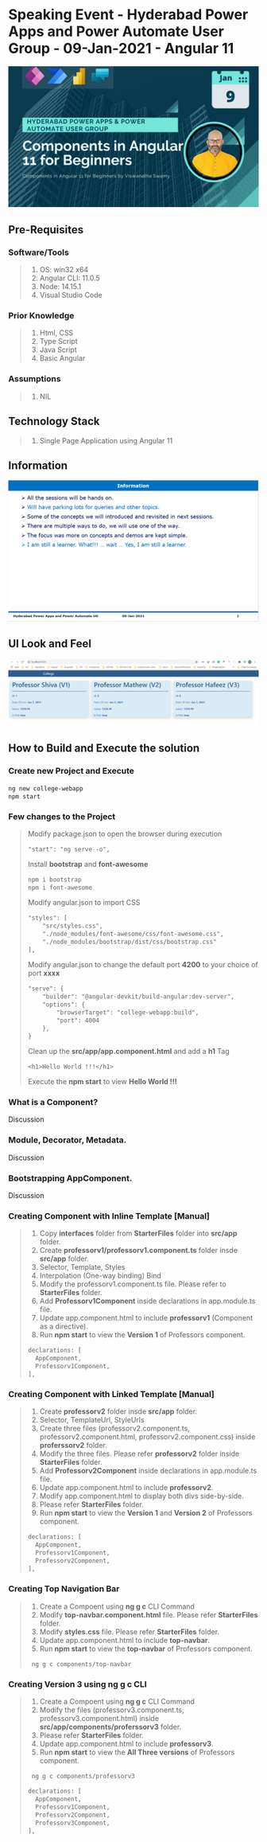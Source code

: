 # Speaking Event - Hyderabad Power Apps and Power Automate User Group - 09-Jan-2021 - Angular 11

![gRPC Web + Blazor Wasm using .Net 5 |100x100](./Documentation/Images/09Jan2021.PNG)

## Pre-Requisites

### Software/Tools
> 1. OS: win32 x64
> 1. Angular CLI: 11.0.5
> 1. Node: 14.15.1
> 1. Visual Studio Code

### Prior Knowledge
> 1. Html, CSS
> 1. Type Script
> 1. Java Script
> 1. Basic Angular

### Assumptions
> 1. NIL

## Technology Stack
> 1. Single Page Application using Angular 11

## Information
![Information | 100x100](./Documentation/Images/Information.PNG)

## UI Look and Feel
![UI Look and Feel | 100x100](./Documentation/Images/UILook_N_Feel.PNG)

## How to Build and Execute the solution

### Create new Project and Execute
```
ng new college-webapp
npm start
```

### Few changes to the Project
> Modify package.json to open the browser during execution
> ```
> "start": "ng serve -o",
> ```
> Install **bootstrap** and **font-awesome**
> ```
> npm i bootstrap
> npm i font-awesome
> ```
> Modify angular.json to import CSS
> ```
> "styles": [
>     "src/styles.css",
>     "./node_modules/font-awesome/css/font-awesome.css",
>     "./node_modules/bootstrap/dist/css/bootstrap.css"
> ],
> ```
> Modify angular.json to change the default port **4200** to your choice of port **xxxx**
> ```
> "serve": {
>     "builder": "@angular-devkit/build-angular:dev-server",
>     "options": {
>         "browserTarget": "college-webapp:build",
>         "port": 4004
>     },
> }
> ```
> Clean up the **src/app/app.component.html** and add a **h1** Tag
> ```
> <h1>Hello World !!!</h1>
> ```
> Execute the **npm start** to view **Hello World !!!**

### What is a Component? 
Discussion

### Module, Decorator, Metadata. 
Discussion

### Bootstrapping AppComponent. 
Discussion

### Creating Component with Inline Template [Manual] 
> 1. Copy **interfaces** folder from **StarterFiles** folder into **src/app** folder.
> 1. Create **professorv1/professorv1.component.ts** folder insde **src/app** folder.
> 1. Selector, Template, Styles
> 1. Interpolation (One-way binding) Bind 
> 1. Modify the professorv1.component.ts file. Please refer to **StarterFiles** folder.
> 1. Add **Professorv1Component** inside declarations in app.module.ts file.
> 1. Update app.component.html to include **professorv1** (Component as a directive).
> 1. Run **npm start** to view the **Version 1** of Professors component.
> ```
> declarations: [
>   AppComponent,
>   Professorv1Component,
> ],
> ```

### Creating Component with Linked Template [Manual] 
> 1. Create **professorv2** folder insde **src/app** folder.
> 1. Selector, TemplateUrl, StyleUrls
> 1. Create three files (professorv2.component.ts, professorv2.component.html, professorv2.component.css) inside **proferssorv2** folder.
> 1. Modify the three files. Please refer **professorv2** folder inside **StarterFiles** folder.
> 1. Add **Professorv2Component** inside declarations in app.module.ts file.
> 1. Update app.component.html to include **professorv2**.
> 1. Modify app.component.html to display both divs side-by-side.
> 1. Please refer **StarterFiles** folder.
> 1. Run **npm start** to view the **Version 1** and **Version 2** of Professors component.
> ```
> declarations: [
>   AppComponent,
>   Professorv1Component,
>   Professorv2Component,
> ],
> ```

### Creating Top Navigation Bar
> 1. Create a Compoent using **ng g c** CLI Command
> 1. Modify **top-navbar.component.html** file. Please refer **StarterFiles** folder.
> 1. Modify **styles.css** file. Please refer **StarterFiles** folder.
> 1. Update app.component.html to include **top-navbar**.
> 1. Run **npm start** to view the **top-navbar** of Professors component.
> ```
>  ng g c components/top-navbar
> ```

### Creating Version 3 using ng g c CLI
> 1. Create a Compoent using **ng g c** CLI Command
> 1. Modify the files (professorv3.component.ts, professorv3.component.html) inside **src/app/components/proferssorv3** folder.
> 1. Please refer **StarterFiles** folder.
> 1. Update app.component.html to include **professorv3**.
> 1. Run **npm start** to view the **All Three versions** of Professors component.
> ```
>  ng g c components/professorv3
> ```
> ```
> declarations: [
>   AppComponent,
>   Professorv1Component,
>   Professorv2Component,
>   Professorv3Component,
> ],
> ```
